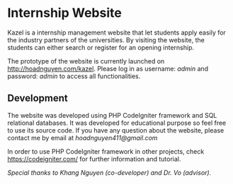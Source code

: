 # Internship Website

Kazel is a internship management website that let students apply easily for the industry partners of the universities. By visiting the website, the students can either search or register for an opening internship. 

The prototype of the website is currently launched on http://hoadnguyen.com/kazel. Please log in as username: _admin_ and password: _admin_ to access all functionalities.

## Development
The website was developed using PHP CodeIgniter framework and SQL relational databases. It was developed for educational purpose so feel free to use its source code. If you have any question about the website, please contact me by email at _hoadnguyen411@gmail.com_

In order to use PHP CodeIgniter framework in other projects, check https://codeigniter.com/ for further information and tutorial.

_Special thanks to Khang Nguyen (co-developer) and Dr. Vo (advisor)._
